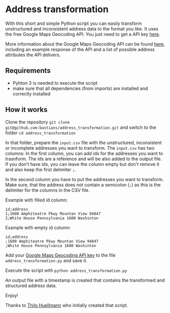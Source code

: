 # Address transformation
With this short and simple Python script you can easily transform unstructured and inconsistent address data to the format you like. It uses the free Google Maps Geocoding API. You just need to get a API key [here](https://developers.google.com/maps/documentation/geocoding/start#get-a-key).

More information about the Google Maps Geocoding API can be found [here](https://developers.google.com/maps/documentation/geocoding/intro), including an example response of the API and a list of possible address attributes the API delivers.

## Requirements
* Pyhton 3 is needed to execute the script
* make sure that all dependencies (from imports) are installed and correctly installed

## How it works
Clone the repository
`git clone git@github.com:bastians/address_transformation.git`
and switch to the folder
`cd address_transformation`

In that folder, prepare the `input.csv` file with the unstructured, inconsistent or incomplete addresses you want to transform. The `input.csv` has two columns: 
In the first column, you can add ids for the addresses you want to trasnform. The ids are a reference and will be also added to the output file. If you don't have ids, you can leave the column empty but don't remove it and also keep the first delimiter `;`.

In the second column you have to put the addresses you want to transform. Make sure, that the address does not contain a semicolon (`;`) as this is the delimiter for the columns in the CSV file.

Example with filled id column:
```
id;address
1;1600 Amphiteatre Pkwy Mountan View 94047
2;White House Pennsylvania 1600 Washinton
```

Example with empty id column:
```
id;address
;1600 Amphiteatre Pkwy Mountan View 94047
;White House Pennsylvania 1600 Washinton
```

Add your [Google Maps Geocoding API key](https://developers.google.com/maps/documentation/geocoding/start#get-a-key) to the file `address_transformation.py` and save it.

Execute the script with
`python address_transformation.py`

An output file with a timestamp is created that contains the transformed and structured address data.

Enjoy!

Thanks to [Thilo Huellmann](https://github.com/thilohuellmann) who initially created that script.